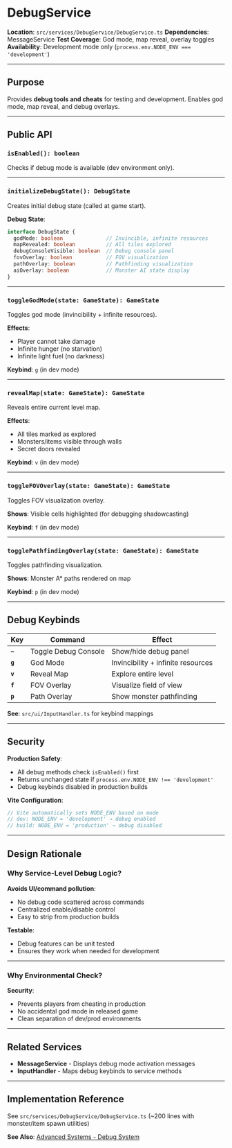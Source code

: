# DebugService

**Location**: `src/services/DebugService/DebugService.ts`
**Dependencies**: MessageService
**Test Coverage**: God mode, map reveal, overlay toggles
**Availability**: Development mode only (`process.env.NODE_ENV === 'development'`)

---

## Purpose

Provides **debug tools and cheats** for testing and development. Enables god mode, map reveal, and debug overlays.

---

## Public API

### `isEnabled(): boolean`
Checks if debug mode is available (dev environment only).

---

### `initializeDebugState(): DebugState`
Creates initial debug state (called at game start).

**Debug State**:
```typescript
interface DebugState {
  godMode: boolean              // Invincible, infinite resources
  mapRevealed: boolean          // All tiles explored
  debugConsoleVisible: boolean  // Debug console panel
  fovOverlay: boolean           // FOV visualization
  pathOverlay: boolean          // Pathfinding visualization
  aiOverlay: boolean            // Monster AI state display
}
```

---

### `toggleGodMode(state: GameState): GameState`
Toggles god mode (invincibility + infinite resources).

**Effects**:
- Player cannot take damage
- Infinite hunger (no starvation)
- Infinite light fuel (no darkness)

**Keybind**: `g` (in dev mode)

---

### `revealMap(state: GameState): GameState`
Reveals entire current level map.

**Effects**:
- All tiles marked as explored
- Monsters/items visible through walls
- Secret doors revealed

**Keybind**: `v` (in dev mode)

---

### `toggleFOVOverlay(state: GameState): GameState`
Toggles FOV visualization overlay.

**Shows**: Visible cells highlighted (for debugging shadowcasting)

**Keybind**: `f` (in dev mode)

---

### `togglePathfindingOverlay(state: GameState): GameState`
Toggles pathfinding visualization.

**Shows**: Monster A* paths rendered on map

**Keybind**: `p` (in dev mode)

---

## Debug Keybinds

| Key | Command | Effect |
|-----|---------|--------|
| **`~`** | Toggle Debug Console | Show/hide debug panel |
| **`g`** | God Mode | Invincibility + infinite resources |
| **`v`** | Reveal Map | Explore entire level |
| **`f`** | FOV Overlay | Visualize field of view |
| **`p`** | Path Overlay | Show monster pathfinding |

**See**: `src/ui/InputHandler.ts` for keybind mappings

---

## Security

**Production Safety**:
- All debug methods check `isEnabled()` first
- Returns unchanged state if `process.env.NODE_ENV !== 'development'`
- Debug keybinds disabled in production builds

**Vite Configuration**:
```typescript
// Vite automatically sets NODE_ENV based on mode
// dev: NODE_ENV = 'development' → debug enabled
// build: NODE_ENV = 'production' → debug disabled
```

---

## Design Rationale

### Why Service-Level Debug Logic?

**Avoids UI/command pollution**:
- No debug code scattered across commands
- Centralized enable/disable control
- Easy to strip from production builds

**Testable**:
- Debug features can be unit tested
- Ensures they work when needed for development

---

### Why Environmental Check?

**Security**:
- Prevents players from cheating in production
- No accidental god mode in released game
- Clean separation of dev/prod environments

---

## Related Services

- **MessageService** - Displays debug mode activation messages
- **InputHandler** - Maps debug keybinds to service methods

---

## Implementation Reference

See `src/services/DebugService/DebugService.ts` (~200 lines with monster/item spawn utilities)

**See Also**: [Advanced Systems - Debug System](../systems-advanced.md#debug-system)
